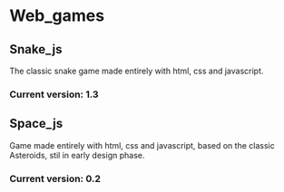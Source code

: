 # Web_games

## Snake_js

  The classic snake game made entirely with html, css and javascript.
  
  ### Current version: 1.3
  
## Space_js

  Game made entirely with html, css and javascript, based on the classic Asteroids, stil in early design phase.
  
  ### Current version: 0.2
